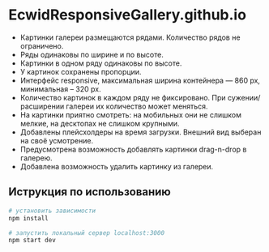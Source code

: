 # EcwidResponsiveGallery.github.io
- Картинки галереи размещаются рядами. Количество рядов не ограничено.
- Ряды одинаковы по ширине и по высоте. 
- Картинки в одном ряду одинаковы по высоте.
- У картинок сохранены пропорции.
- Интерфейс responsive, максимальная ширина контейнера — 860 px, минимальная – 320 px.
- Количество картинок в каждом ряду не фиксировано. При сужении/расширении галереи их количество может меняться. 
- На картинки приятно смотреть: на мобильных они не слишком мелкие, на десктопах не слишком крупными.
- Добавлены плейсхолдеры на время загрузки. Внешний вид выберан на своё усмотрение.
- Предусмотрена возможность добавлять картинки drag-n-drop в галерею.
- Добавлена возможность удалить картинку из галереи.

## Иструкция по использованию

``` bash
# установить зависимости
npm install

# запустить локальный сервер localhost:3000
npm start dev
